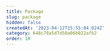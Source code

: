 ```yaml
---
title: Package
slug: package
hidden: false
createdAt: '2023-04-12T15:55:04.024Z'
category: 648c78a5d7d50a06b022afb2
order: 10
---
```

